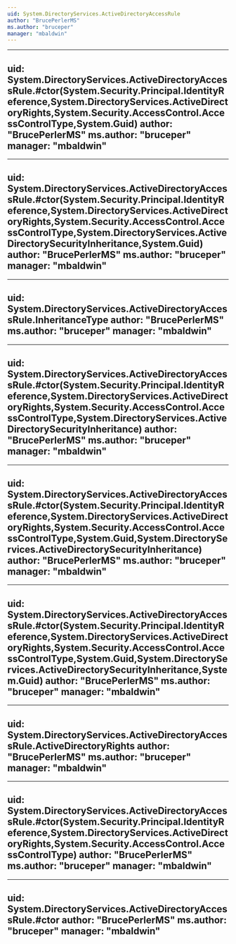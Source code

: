 ```yaml
---
uid: System.DirectoryServices.ActiveDirectoryAccessRule
author: "BrucePerlerMS"
ms.author: "bruceper"
manager: "mbaldwin"
---
```


---
uid: System.DirectoryServices.ActiveDirectoryAccessRule.#ctor(System.Security.Principal.IdentityReference,System.DirectoryServices.ActiveDirectoryRights,System.Security.AccessControl.AccessControlType,System.Guid)
author: "BrucePerlerMS"
ms.author: "bruceper"
manager: "mbaldwin"
---

---
uid: System.DirectoryServices.ActiveDirectoryAccessRule.#ctor(System.Security.Principal.IdentityReference,System.DirectoryServices.ActiveDirectoryRights,System.Security.AccessControl.AccessControlType,System.DirectoryServices.ActiveDirectorySecurityInheritance,System.Guid)
author: "BrucePerlerMS"
ms.author: "bruceper"
manager: "mbaldwin"
---

---
uid: System.DirectoryServices.ActiveDirectoryAccessRule.InheritanceType
author: "BrucePerlerMS"
ms.author: "bruceper"
manager: "mbaldwin"
---

---
uid: System.DirectoryServices.ActiveDirectoryAccessRule.#ctor(System.Security.Principal.IdentityReference,System.DirectoryServices.ActiveDirectoryRights,System.Security.AccessControl.AccessControlType,System.DirectoryServices.ActiveDirectorySecurityInheritance)
author: "BrucePerlerMS"
ms.author: "bruceper"
manager: "mbaldwin"
---

---
uid: System.DirectoryServices.ActiveDirectoryAccessRule.#ctor(System.Security.Principal.IdentityReference,System.DirectoryServices.ActiveDirectoryRights,System.Security.AccessControl.AccessControlType,System.Guid,System.DirectoryServices.ActiveDirectorySecurityInheritance)
author: "BrucePerlerMS"
ms.author: "bruceper"
manager: "mbaldwin"
---

---
uid: System.DirectoryServices.ActiveDirectoryAccessRule.#ctor(System.Security.Principal.IdentityReference,System.DirectoryServices.ActiveDirectoryRights,System.Security.AccessControl.AccessControlType,System.Guid,System.DirectoryServices.ActiveDirectorySecurityInheritance,System.Guid)
author: "BrucePerlerMS"
ms.author: "bruceper"
manager: "mbaldwin"
---

---
uid: System.DirectoryServices.ActiveDirectoryAccessRule.ActiveDirectoryRights
author: "BrucePerlerMS"
ms.author: "bruceper"
manager: "mbaldwin"
---

---
uid: System.DirectoryServices.ActiveDirectoryAccessRule.#ctor(System.Security.Principal.IdentityReference,System.DirectoryServices.ActiveDirectoryRights,System.Security.AccessControl.AccessControlType)
author: "BrucePerlerMS"
ms.author: "bruceper"
manager: "mbaldwin"
---

---
uid: System.DirectoryServices.ActiveDirectoryAccessRule.#ctor
author: "BrucePerlerMS"
ms.author: "bruceper"
manager: "mbaldwin"
---
